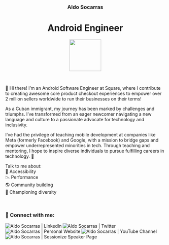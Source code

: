 <h3 align="center">Aldo Socarras</h3>
<h1 align="center">Android Engineer</h1>

<p align="center"><img src="https://source.android.com/static/docs/setup/images/Android_symbol_green_RGB.png" width="100px"></p>

<br>

<p>
👋 Hi there! I’m an Android Software Engineer at Square, where I contribute to creating awesome core product checkout experiences to empower over 2 million sellers worldwide to run their businesses on their terms!

As a Cuban immigrant, my journey has been marked by challenges and triumphs. I’ve transformed from an eager newcomer navigating a new language and culture to a passionate advocate for technology and inclusivity.

I’ve had the privilege of teaching mobile development at companies like Meta (formerly Facebook) and Google, with a mission to bridge gaps and empower underrepresented minorities in tech. Through teaching and mentoring, I hope to inspire diverse individuals to pursue fulfilling careers in technology. 🌟

Talk to me about:<br>
📱 Accessibility<br>
📉 Performance<br>
🌎 Community building<br>
🌴 Championing diversity
</p>

<br>

### 🔗 Connect with me:

[<img align="left" alt="Aldo Socarras | LinkedIn" src="https://img.shields.io/badge/LinkedIn-0077B5?style=for-the-badge&logo=linkedin&logoColor=white" />][linkedin]
[<img align="left" alt="Aldo Socarras | Twitter" src="https://img.shields.io/badge/Twitter-1DA1F2?style=for-the-badge&logo=twitter&logoColor=white" />][twitter]
[<img align="left" alt="Aldo Socarras | Personal Website" src="https://img.shields.io/badge/Website-4285F4?style=for-the-badge&logo=GoogleChrome&logoColor=white" />][website]
[<img align="left" alt="Aldo Socarras | YouTube Channel" src="https://img.shields.io/badge/YouTube-%23FF0000.svg?style=for-the-badge&logo=YouTube&logoColor=white" />][youtube]
[<img align="left" alt="Aldo Socarras | Sessionize Speaker Page" src="https://img.shields.io/badge/Sessionize-1BB394.svg?style=for-the-badge&logo=Sessionize&logoColor=white" />][sessionize]

<br><br>

<br>

[twitter]: https://twitter.com/driuft
[linkedin]: https://www.linkedin.com/in/airsocarras/
[website]: https://bento.me/driuft
[youtube]: https://www.youtube.com/channel/UCAyz6fivEhmhvNvL8TU4sFQ
[sessionize]: https://sessionize.com/driuft/
